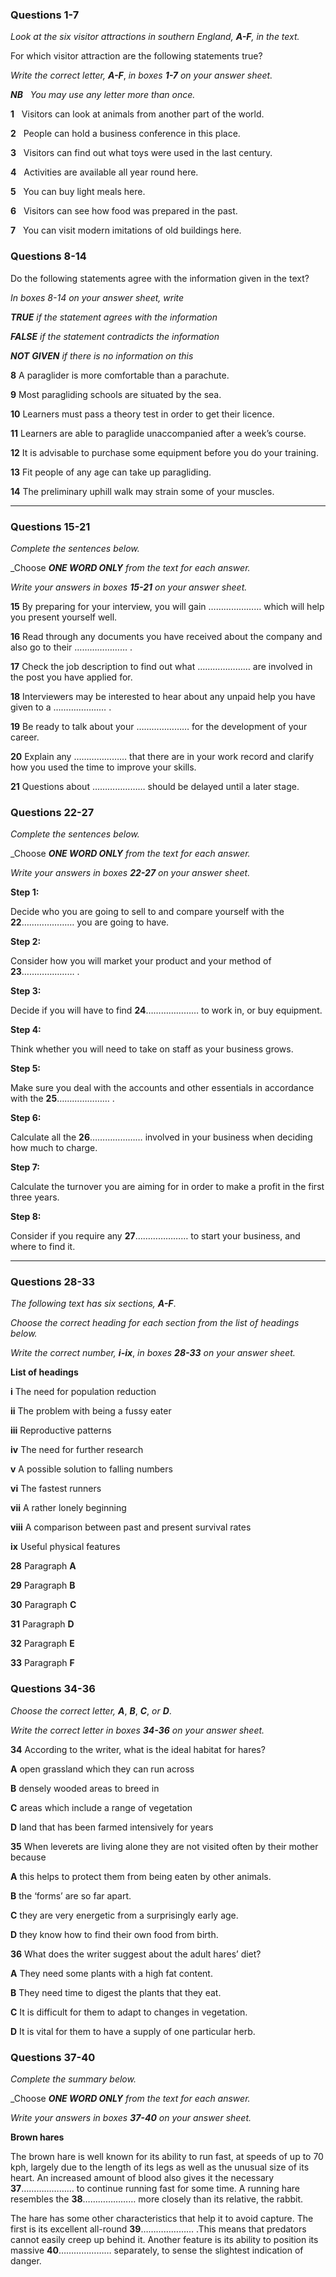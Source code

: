 ### **Questions 1-7** 

_Look at the six visitor attractions in southern England,_ _**A-F**,_ _in the text._ 

For which visitor attraction are the following statements true?

_Write the correct letter,_ _**A-F**_, _in boxes_ _**1-7**_ _on your answer sheet._

_**NB**_   _You may use any letter more than once._

**1**   Visitors can look at animals from another part of the world. 

**2**   People can hold a business conference in this place. 

**3**   Visitors can find out what toys were used in the last century. 

**4**   Activities are available all year round here. 

**5**   You can buy light meals here. 

**6**   Visitors can see how food was prepared in the past. 

**7**   You can visit modern imitations of old buildings here. 


### **Questions 8-14** 

Do the following statements agree with the information given in the text?

_In boxes 8-14_ _on your answer sheet, write_

_**TRUE**_              _if the statement agrees with the information_

_**FALSE**_             _if the statement contradicts the information_

_**NOT**_ _**GIVEN**_         _if there is no information on this_

**8**   A paraglider is more comfortable than a parachute. 

**9**   Most paragliding schools are situated by the sea. 

**10**   Learners must pass a theory test in order to get their licence. 

**11**   Learners are able to paraglide unaccompanied after a week’s course. 

**12**   It is advisable to purchase some equipment before you do your training. 

**13**   Fit people of any age can take up paragliding. 

**14**   The preliminary uphill walk may strain some of your muscles.

---

### **Questions 15-21** 

_Complete the sentences below._

_Choose _**ONE WORD ONLY**_ _from the text for each answer._ 

_Write your answers in boxes_ _**15-21**_ _on your answer sheet._ 

**15**   By preparing for your interview, you will gain ………………… which will help you present yourself well. 

**16**   Read through any documents you have received about the company and also go to their ………………… . 

**17**   Check the job description to find out what ………………… are involved in the post you have applied for. 

**18**   Interviewers may be interested to hear about any unpaid help you have given to a ………………… . 

**19**   Be ready to talk about your ………………… for the development of your career. 

**20**   Explain any ………………… that there are in your work record and clarify how you used the time to improve your skills. 

**21**   Questions about ………………… should be delayed until a later stage. 


### **Questions 22-27**

_Complete the sentences below._ 

_Choose _**ONE WORD ONLY**_ _from the text for each answer._ 

_Write your answers in boxes_ _**22-27**_ _on your answer sheet._ 

**Step 1:**

Decide who you are going to sell to and compare yourself with the **22**………………… you are going to have. 

**Step 2:**

Consider how you will market your product and your method of **23**………………… . 

**Step 3:**

Decide if you will have to find **24**………………… to work in, or buy equipment. 

**Step 4:**

Think whether you will need to take on staff as your business grows. 

**Step 5:**

Make sure you deal with the accounts and other essentials in accordance with the **25**………………… . 

**Step 6:**

Calculate all the **26**………………… involved in your business when deciding how much to charge. 

**Step 7:** 

Calculate the turnover you are aiming for in order to make a profit in the first three years. 

**Step 8:**

Consider if you require any **27**………………… to start your business, and where to find it. 

---

### **Questions 28-33** 

_The following text has six sections,_ _**A-F**_. 

_Choose the correct heading for each section from the list of headings below._ 

_Write the correct number,_ _**i-ix**_, _in boxes_ _**28-33**_ _on your answer sheet._ 

**List of headings** 

**i**       The need for population reduction 

**ii**      The problem with being a fussy eater 

**iii**     Reproductive patterns 

**iv**     The need for further research 

**v**      A possible solution to falling numbers 

**vi**     The fastest runners 

**vii**    A rather lonely beginning 

**viii**   A comparison between past and present survival rates 

**ix**     Useful physical features 

**28**   Paragraph **A** 

**29**   Paragraph **B** 

**30**   Paragraph **C** 

**31**   Paragraph **D** 

**32**   Paragraph **E** 

**33**   Paragraph **F** 


### **Questions 34-36**

_Choose the correct letter,_ _**A**_, _**B**_, _**C**_, _or_ _**D**_. 

_Write the correct letter in boxes_ _**34-36**_ _on your answer sheet._

**34**   According to the writer, what is the ideal habitat for hares? 

**A**   open grassland which they can run across 

**B**   densely wooded areas to breed in 

**C**   areas which include a range of vegetation 

**D**   land that has been farmed intensively for years 

**35**   When leverets are living alone they are not visited often by their mother because 

**A**   this helps to protect them from being eaten by other animals. 

**B**   the ‘forms’ are so far apart. 

**C**   they are very energetic from a surprisingly early age. 

**D**   they know how to find their own food from birth. 

**36**   What does the writer suggest about the adult hares’ diet? 

**A**   They need some plants with a high fat content. 

**B**   They need time to digest the plants that they eat. 

**C**   It is difficult for them to adapt to changes in vegetation. 

**D**   It is vital for them to have a supply of one particular herb. 


### **Questions 37-40**

_Complete the summary below._

_Choose _**ONE WORD ONLY**_ _from the text for each answer._ 

_Write your answers in boxes_ _**37-40**_ _on your answer sheet._

**Brown hares** 

The brown hare is well known for its ability to run fast, at speeds of up to 70 kph, largely due to the length of its legs as well as the unusual size of its heart. An increased amount of blood also gives it the necessary **37**………………… to continue running fast for some time. A running hare resembles the **38**………………… more closely than its relative, the rabbit. 

The hare has some other characteristics that help it to avoid capture. The first is its excellent all-round **39**………………… .This means that predators cannot easily creep up behind it. Another feature is its ability to position its massive **40**………………… separately, to sense the slightest indication of danger. 

